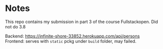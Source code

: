 # Notes

This repo contains my submission in part 3 of the course Fullstackopen.
Did not do 3.8

Backend: <https://infinite-shore-33852.herokuapp.com/api/persons>
Frontend: serves with `static` pckg under `build` folder, may failed.
